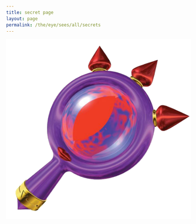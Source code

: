 ```yaml
---
title: secret page
layout: page
permalink: /the/eye/sees/all/secrets
---
```


<!-- secret easter egg -->

<link rel="icon" type="image/x-icon" href="https://raw.githubusercontent.com/RayTheNoob/website/main/assets/lens.png">

![ ](https://raw.githubusercontent.com/RayTheNoob/website/main/assets/lens.png)
